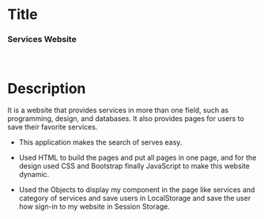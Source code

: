 # Title
### Services Website
<br />

# Description
It is a website that provides services in more than one field, such as programming, design, and databases. It also provides pages for users to save their favorite services.
- This application makes the search of serves easy.

- Used HTML to build the pages and put all pages in one page, and for the design used CSS and Bootstrap finally JavaScript to make this website dynamic.

- Used the Objects to display my component in the page like services and category of services and save users in LocalStorage and save the user how sign-in to my website in Session Storage.

